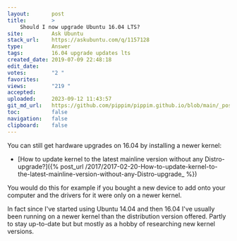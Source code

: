 ```yaml
---
layout:       post
title:        >
    Should I now upgrade Ubuntu 16.04 LTS?
site:         Ask Ubuntu
stack_url:    https://askubuntu.com/q/1157128
type:         Answer
tags:         16.04 upgrade updates lts
created_date: 2019-07-09 22:48:18
edit_date:    
votes:        "2 "
favorites:    
views:        "219 "
accepted:     
uploaded:     2023-09-12 11:43:57
git_md_url:   https://github.com/pippim/pippim.github.io/blob/main/_posts/2019/2019-07-09-Should-I-now-upgrade-Ubuntu-16.04-LTS_.md
toc:          false
navigation:   false
clipboard:    false
---
```


You can still get hardware upgrades on 16.04 by installing a newer kernel:

- [How to update kernel to the latest mainline version without any Distro-upgrade?]({% post_url /2017/2017-02-20-How-to-update-kernel-to-the-latest-mainline-version-without-any-Distro-upgrade_ %})

You would do this for example if you bought a new device to add onto your computer and the drivers for it were only on a newer kernel.

In fact since I've started using Ubuntu 14.04 and then 16.04 I've usually been running on a newer kernel than the distribution version offered. Partly to stay up-to-date but but mostly as a hobby of researching new kernel versions.
